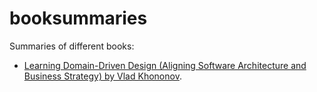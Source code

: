 # booksummaries
Summaries of different books:

- [Learning Domain-Driven Design (Aligning Software Architecture and Business Strategy) by Vlad Khononov](Learning%20Domain-Driven%20Design.md).


